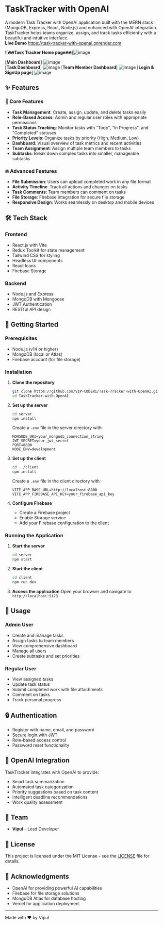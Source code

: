 # TaskTracker with OpenAI  
A modern Task Tracker with OpenAI application built with the MERN stack (MongoDB, Express, React, Node.js) and enhanced with OpenAI integration. TaskTracker helps teams organize, assign, and track tasks efficiently with a beautiful and intuitive interface.  
**Live Demo** https://task-tracker-with-openai.onrender.com

![**🔥🔥Task Tracker Home page🔥🔥**]![image](https://github.com/user-attachments/assets/7c9100c1-1e00-44ff-8c3e-efb60c1dcbe2)  

[**Main Dashboard**] ![image](https://github.com/user-attachments/assets/24b7e0cc-bf71-4154-8eb3-e3f11ede6e7c)  
[**Task Dashboard**] ![image](https://github.com/user-attachments/assets/c14c1467-3aab-456d-b7fe-1ddb2a1600bd)
[**Team Member Dashboard**] ![image](https://github.com/user-attachments/assets/2df8f581-98f5-4b23-9fa0-49df9c070e76)
[**Login & SignUp page**] ![image](https://github.com/user-attachments/assets/aa83e0aa-6850-438b-9742-678a45ee1f8a)







## ✨ Features

### 🚀 Core Features
- **Task Management**: Create, assign, update, and delete tasks easily
- **Role-Based Access**: Admin and regular user roles with appropriate permissions
- **Task Status Tracking**: Monitor tasks with "Todo", "In Progress", and "Completed" statuses
- **Priority Levels**: Organize tasks by priority (High, Medium, Low)
- **Dashboard**: Visual overview of task metrics and recent activities
- **Team Assignment**: Assign multiple team members to tasks
- **Subtasks**: Break down complex tasks into smaller, manageable subtasks

### 🔥 Advanced Features
- **File Submission**: Users can upload completed work in any file format
- **Activity Timeline**: Track all actions and changes on tasks
- **Task Comments**: Team members can comment on tasks
- **File Storage**: Firebase integration for secure file storage
- **Responsive Design**: Works seamlessly on desktop and mobile devices


## 🛠️ Tech Stack

### Frontend
- React.js with Vite
- Redux Toolkit for state management
- Tailwind CSS for styling
- Headless UI components
- React Icons
- Firebase Storage

### Backend
- Node.js and Express
- MongoDB with Mongoose
- JWT Authentication
- RESTful API design

## 🚀 Getting Started

### Prerequisites
- Node.js (v14 or higher)
- MongoDB (local or Atlas)
- Firebase account (for file storage)

### Installation

1. **Clone the repository**
   ```bash
   git clone https://github.com/VIP-CODER1/Task-Tracker-with-OpenAI.git
   cd TaskTracker-with-OpenAI
   ```

2. **Set up the server**
   ```bash
   cd server
   npm install
   ```
   Create a `.env` file in the server directory with:
   ```
   MONGODB_URI=your_mongodb_connection_string
   JWT_SECRET=your_jwt_secret
   PORT=8800
   NODE_ENV=development
   ```

3. **Set up the client**
   ```bash
   cd ../client
   npm install
   ```
   Create a `.env` file in the client directory with:
   ```
   VITE_APP_BASE_URL=http://localhost:8800
   VITE_APP_FIREBASE_API_KEY=your_firebase_api_key
   ```

4. **Configure Firebase**
   - Create a Firebase project
   - Enable Storage service
   - Add your Firebase configuration to the client

### Running the Application

1. **Start the server**
   ```bash
   cd server
   npm start
   ```

2. **Start the client**
   ```bash
   cd client
   npm run dev
   ```

3. **Access the application**
   Open your browser and navigate to `http://localhost:5173`

## 🧩 Usage

### Admin User
- Create and manage tasks
- Assign tasks to team members
- View comprehensive dashboard
- Manage all users
- Create subtasks and set priorities

### Regular User
- View assigned tasks
- Update task status
- Submit completed work with file attachments
- Comment on tasks
- Track personal progress

## 🔒 Authentication

- Register with name, email, and password
- Secure login with JWT
- Role-based access control
- Password reset functionality

## 🧠 OpenAI Integration

TaskTracker integrates with OpenAI to provide:
- Smart task summarization
- Automated task categorization
- Priority suggestions based on task content
- Intelligent deadline recommendations
- Work quality assessment

## 👥 Team

- **Vipul** - Lead Developer


## 📄 License

This project is licensed under the MIT License - see the [LICENSE](LICENSE) file for details.

## 🙏 Acknowledgments

- OpenAI for providing powerful AI capabilities
- Firebase for file storage solutions
- MongoDB Atlas for database hosting
- Vercel for application deployment

---

Made with ❤️ by Vipul 
